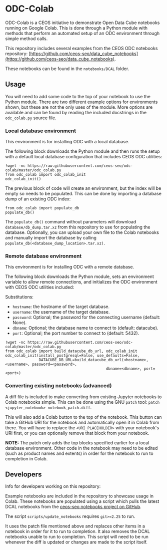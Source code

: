 # ODC-Colab
ODC-Colab is a CEOS initiative to demonstrate Open Data Cube notebooks running
on Google Colab. This is done through a Python module with methods that perform
an automated setup of an ODC environment through simple method calls.

This repository includes several examples from the CEOS ODC notebooks
repository:
[https://github.com/ceos-seo/data_cube_notebooks](https://github.com/ceos-seo/data_cube_notebooks).

These notebooks can be found in the `notebooks/DCAL` folder.

## Usage
You will need to add some code to the top of your notebook to use the Python
module. There are two different example options for environments shown, but
these are not the only uses of the module. More options are available and can
be found by reading the included docstrings in the `odc_colab.py` source file.
### Local database environment
This environment is for installing ODC with a local database.

The following block downloads the Python module and then runs the setup with a
default local database configuration that includes CEOS ODC utilities:

	!wget -nc https://raw.githubusercontent.com/ceos-seo/odc-colab/master/odc_colab.py
	from odc_colab import odc_colab_init
	odc_colab_init()

The previous block of code will create an environment, but the index will be
empty so needs to be populated. This can be done by importing a database dump
of an existing ODC index:

	from odc_colab import populate_db
	populate_db()

The `populate_db()` command without parameters will download
`database/db_dump.tar.xz` from this repository to use for populating the
database. Optionally, you can upload your own file to the Colab notebooks and
manually import the database by calling
`populate_db(<database_dump_location>.tar.xz)`.

### Remote database environment
This environment is for installing ODC with a remote database.

The following block downloads the Python module, sets an environment variable
to allow remote connections, and initializes the ODC environment with CEOS ODC
utilities included:

Substitutions:
* `hostname`: the hostname of the target database.
* `username`: the username of the target database.
* `password`: Optional; the password for the connecting username (default: None).
* `dbname`: Optional; the database name to connect to (default: datacube).
* `port`: Optional; the port number to connect to (default: 5432).

```
!wget -nc https://raw.githubusercontent.com/ceos-seo/odc-colab/master/odc_colab.py
from odc_colab import build_datacube_db_url, odc_colab_init
odc_colab_init(install_postgresql=False, use_defaults=False,
               DATACUBE_DB_URL=build_datacube_db_url(<hostname>, <username>, password=<password>,
		                                     dbname=<dbname>, port=<port>)
```

### Converting existing notebooks (advanced)
A diff file is included to make converting from existing Jupyter notebooks to
Colab notebooks simple. This can be done using the GNU `patch` tool: `patch
<jupyter_notebook> notebook_patch.diff`.

This will also add a Colab button to the top of the notebook. This button can
take a GitHub URI for the notebook and automatically open it in Colab from
there. You will have to replace the `<URI_PLACEHOLDER>` with your notebook's
URI first, or you can optionally remove that block from your notebook.

**NOTE:** The patch only adds the top blocks specified earlier for a local
database environment.  Other code in the notebook may need to be edited (such
as product names and extents) in order for the notebook to run to completion in
Colab.

## Developers
Info for developers working on this repository:

Example notebooks are included in the repository to showcase usage in Colab.
These notebooks are populated using a script which pulls the latest DCAL
notebooks from the [ceos-seo notebooks project on
GitHub](https://github.com/ceos-seo/data_cube_notebooks.git).

The script `scripts/update_notebooks` requires `git>=2.25` to run.

It uses the patch file mentioned above and replaces other items in a notebook
in order for it to run to completion. It also removes the DCAL notebooks unable
to run to completion. This script will need to be run whenever the diff is
updated or changes are made to the script itself.
